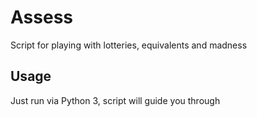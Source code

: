# Assess
Script for playing with lotteries, equivalents and madness

## Usage
Just run via Python 3, script will guide you through
